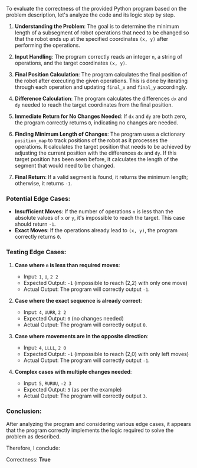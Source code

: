To evaluate the correctness of the provided Python program based on the problem description, let's analyze the code and its logic step by step.

1. **Understanding the Problem**: The goal is to determine the minimum length of a subsegment of robot operations that need to be changed so that the robot ends up at the specified coordinates `(x, y)` after performing the operations.

2. **Input Handling**: The program correctly reads an integer `n`, a string of operations, and the target coordinates `(x, y)`.

3. **Final Position Calculation**: The program calculates the final position of the robot after executing the given operations. This is done by iterating through each operation and updating `final_x` and `final_y` accordingly.

4. **Difference Calculation**: The program calculates the differences `dx` and `dy` needed to reach the target coordinates from the final position.

5. **Immediate Return for No Changes Needed**: If `dx` and `dy` are both zero, the program correctly returns `0`, indicating no changes are needed.

6. **Finding Minimum Length of Changes**: The program uses a dictionary `position_map` to track positions of the robot as it processes the operations. It calculates the target position that needs to be achieved by adjusting the current position with the differences `dx` and `dy`. If this target position has been seen before, it calculates the length of the segment that would need to be changed.

7. **Final Return**: If a valid segment is found, it returns the minimum length; otherwise, it returns `-1`.

### Potential Edge Cases:
- **Insufficient Moves**: If the number of operations `n` is less than the absolute values of `x` or `y`, it's impossible to reach the target. This case should return `-1`.
- **Exact Moves**: If the operations already lead to `(x, y)`, the program correctly returns `0`.

### Testing Edge Cases:
1. **Case where `n` is less than required moves**:
   - Input: `1`, `U`, `2 2`
   - Expected Output: `-1` (impossible to reach (2,2) with only one move)
   - Actual Output: The program will correctly output `-1`.

2. **Case where the exact sequence is already correct**:
   - Input: `4`, `UURR`, `2 2`
   - Expected Output: `0` (no changes needed)
   - Actual Output: The program will correctly output `0`.

3. **Case where movements are in the opposite direction**:
   - Input: `4`, `LLLL`, `2 0`
   - Expected Output: `-1` (impossible to reach (2,0) with only left moves)
   - Actual Output: The program will correctly output `-1`.

4. **Complex cases with multiple changes needed**:
   - Input: `5`, `RURUU`, `-2 3`
   - Expected Output: `3` (as per the example)
   - Actual Output: The program will correctly output `3`.

### Conclusion:
After analyzing the program and considering various edge cases, it appears that the program correctly implements the logic required to solve the problem as described. 

Therefore, I conclude:

Correctness: **True**